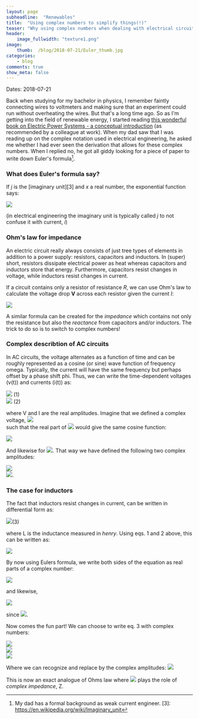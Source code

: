 ```yaml
---
layout: page
subheadline:  "Renewables"
title:  "Using complex numbers to simplify things(!)"
teaser: "Why using complex numbers when dealing with electrical circuit analysis can be useful."
header:
    image_fullwidth: "texture1.png"
image:
    thumb:  /blog/2018-07-21/Euler_thumb.jpg
categories:
    - blog
comments: true
show_meta: false
---
```


Dates: 2018-07-21

Back when studying for my bachelor in physics, I remember faintly connecting wires to voltmeters 
and making sure that an experiment could run without overheating the wires. 
But that's a long time ago. 
So as I'm getting into the field of renewable energy, I started reading 
[this wonderful book on Electric Power Systems - a conceptual introduction][1] 
(as recommended by a colleague at work). 
When my dad saw that I was reading up on the complex notation 
used in electrical engineering, he asked me whether I had ever seen the 
derivation that allows for these complex numbers. 
When I replied no, he got all giddy looking for a piece of paper to write down Euler's formula[^2].

### What does Euler's formula say?
If *j* is the [imaginary unit][3] and *x* a real number, the exponential function says:

<img src="http://latex.codecogs.com/gif.latex?e^{jx} =  \cos x + j \sin(x)" border="0"/>

(in electrical engineering the imaginary unit is typically called *j* to not confuse it with current, *i*)

### Ohm's law for impedance

An electric circuit really always consists of just tree types of elements in addition to a power supply: 
resistors, capacitors and inductors. 
In (super) short, resistors dissipate electrical power as heat whereas capacitors and 
inductors store that energy. 
Furthermore, capacitors resist changes in voltage, while inductors resist changes in current. 

If a circuit contains only a resistor of resistance *R*, we can use Ohm's law to calculate the voltage 
drop **V** across each resistor given the current *I*:

<img src="http://latex.codecogs.com/gif.latex?V = RI" border="0"/>

A similar formula can be created for the *impedance* which contains not only the resistance but also 
the *reactance* from capacitors and/or inductors. 
The trick to do so is to switch to complex numbers!

### Complex describtion of AC circuits
In AC circuits, the voltage alternates as a function of time 
and can be roughly represented as a cosine (or sine) wave function of 
frequency omega. 
Typically, the current will have the same frequency but perhaps offset by a 
phase shift phi. 
Thus, we can write the time-dependent voltages (v(t)) and currents (i(t)) as:

<img src="http://latex.codecogs.com/gif.latex?v(t)=V\cdot \cos (\omega t)" border="0"/> (1)<br>
<img src="http://latex.codecogs.com/gif.latex?i(t)=I\cdot \cos (\omega t + \phi)" border="0"/> (2)

where V and I are the real amplitudes. 
Imagine that we defined a complex voltage, 
<img src="http://latex.codecogs.com/gif.latex?\overline{\mathbb{V}}" border="0"/><br>
such that the real part of 
<img src="http://latex.codecogs.com/gif.latex?\overline{\mathbb{V}}" border="0"/> 
would give the same cosine function:

<img src="http://latex.codecogs.com/gif.latex?Re(\overline{\mathbb{V}})=V\cdot \cos (\omega t)" border="0"/><br> 

And likewise for 
<img src="http://latex.codecogs.com/gif.latex?\overline{\mathbb{I}}" border="0"/>. 
That way we have defined the following two complex amplitudes:

<img src="http://latex.codecogs.com/gif.latex?\overline{\mathbb{V}}=Ue^{j0}" border="0"/> <br>
<img src="http://latex.codecogs.com/gif.latex?\overline{\mathbb{I}}=Ie^{jphi}" border="0"/>.


### The case for inductors
The fact that inductors resist changes in current, can be written in differential form as:

<img src="http://latex.codecogs.com/gif.latex?v(t)=L\cdot \frac{di(t)}{dt}" border="0"/>(3)

where L is the inductance measured in *henry*. Using eqs. 1 and 2 above, this can be written as:

<img src="http://latex.codecogs.com/gif.latex?V\cdot \cos(\omega t) = L\cdot \frac{dI\cdot \cos(\omega t +\phi)}{dt}" border="0"/>

By now using Eulers formula, we write both sides of the equation as real parts of a complex number:

<img src="http://latex.codecogs.com/gif.latex?Re(e^{j\omega t}) =  Re(\cos (\omega t) + j \sin (\omega t)) = \cos (\omega t)" border="0"/>

and likewise,

<img src="http://latex.codecogs.com/gif.latex?Re(j\cdot e^{j\omega t + \phi}) =  Re(j\cdot\cos (\omega t) + j\cdotj \sin (\omega t)) = -\sin (\omega t+\phi)" border="0"/>

since <img src="http://latex.codecogs.com/gif.latex?j\cdotj = -1" border="0"/>.

Now comes the fun part! We can choose to write eq. 3 with complex numbers:

<img src="http://latex.codecogs.com/gif.latex?Re(e^{j\omega t}) =  Re(j\cdot e^{j\omega t + \phi})" border="0"/><br>
<img src="http://latex.codecogs.com/gif.latex?\Rightarrow V\cdot e^{j\omega t}) =  j\omega LI e^{j\omega t + \phi})" border="0"/><br>
<img src="http://latex.codecogs.com/gif.latex?\Rightarrow V =  j\omega LI e^{j\phi})" border="0"/>

Where we can recognize and replace by the complex amplitudes:
<img src="http://latex.codecogs.com/gif.latex?\overline{\mathbb{V}}=j\omega L\overline{\mathbb{I}}" border="0"/> 


This is now an exact analogue of Ohms law where 
<img src="http://latex.codecogs.com/gif.latex?j\omega L" border="0"/> 
plays the role of *complex impedance*, Z.


 [1]: https://www.wiley.com/WileyCDA/WileyTitle/productCd-0471178594,miniSiteCd-IEEE2.html
 [^2]: My dad has a formal background as weak current engineer.
 [3]: https://en.wikipedia.org/wiki/Imaginary_unit
 
